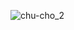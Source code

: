 ![chu-cho_2](https://user-images.githubusercontent.com/92627576/158169299-3908947c-6dbd-4aea-a297-d7d0682b3010.jpg)
